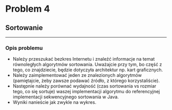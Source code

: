 # Problem 4
## Sortowanie

---
### Opis problemu

- Należy przeszukać bezkres Internetu i znaleźć informacje na temat równoległych algorytmów sortowania.
Uważajcie przy tym, bo część z tego, co znajdziecie, będzie dotyczyła architektur np. kart graficznych.
- Należy zaimplementować jeden ze znalezionych algorytmów (pamiętajcie, żeby zawsze podawać źródło, z
którego korzystaliście).
- Następnie należy porównać wydajność (czas sortowania vs rozmiar tego, co się sortuje) waszej
implementacji algorytmu do referencyjnej implementacji sekwencyjnego sortowania w Java.
- Wyniki nanieście jak zwykle na wykres.


